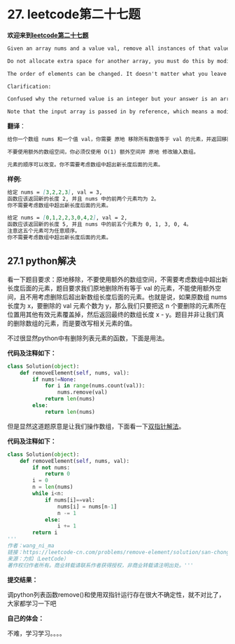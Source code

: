 # 27. leetcode第二十七题

**欢迎来到[leetcode第二十七题](https://leetcode-cn.com/problems/remove-element/)**

```markdown
Given an array nums and a value val, remove all instances of that value in-place and return the new length.

Do not allocate extra space for another array, you must do this by modifying the input array in-place with O(1) extra memory.

The order of elements can be changed. It doesn't matter what you leave beyond the new length.

Clarification:

Confused why the returned value is an integer but your answer is an array?

Note that the input array is passed in by reference, which means a modification to the input array will be known to the caller as well.
```

**翻译**：

```markdown
给你一个数组 nums 和一个值 val，你需要 原地 移除所有数值等于 val 的元素，并返回移除后数组的新长度。

不要使用额外的数组空间，你必须仅使用 O(1) 额外空间并 原地 修改输入数组。

元素的顺序可以改变。你不需要考虑数组中超出新长度后面的元素。
```

**样例:**

```markdown
给定 nums = [3,2,2,3], val = 3,
函数应该返回新的长度 2, 并且 nums 中的前两个元素均为 2。
你不需要考虑数组中超出新长度后面的元素。

给定 nums = [0,1,2,2,3,0,4,2], val = 2,
函数应该返回新的长度 5, 并且 nums 中的前五个元素为 0, 1, 3, 0, 4。
注意这五个元素可为任意顺序。
你不需要考虑数组中超出新长度后面的元素。
```

## 27.1 python解决	

看一下题目要求：原地移除，不要使用额外的数组空间，不需要考虑数组中超出新长度后面的元素，题目要求我们原地删除所有等于 val 的元素，不能使用额外空间，且不用考虑删除后超出新数组长度后面的元素。也就是说，如果原数组 nums 长度为 x，要删除的 val 元素个数为 y，那么我们只要把这 n 个要删除的元素所在位置用其他有效元素覆盖掉，然后返回最终的数组长度 x - y。题目并非让我们真的删除数组的元素，而是要改写相关元素的值。

不过很显然python中有删除列表元素的函数，下面是用法。

**代码及注释如下：**

```python
class Solution(object):
    def removeElement(self, nums, val):
        if nums!=None:
            for i in range(nums.count(val)):
                nums.remove(val)
            return len(nums)
        else:
            return len(nums)
```

但是显然这道题原意是让我们操作数组，下面看一下[双指针解法](https://leetcode-cn.com/problems/remove-element/solution/san-chong-shi-xian-tu-jie-27yi-chu-yuan-su-by-wang/)。

**代码及注释如下：**

```python
class Solution(object):
    def removeElement(self, nums, val):
        if not nums:
            return 0
        i = 0
        n = len(nums)
        while i<n:
            if nums[i]==val:
                nums[i] = nums[n-1]
                n -= 1
            else:
                i += 1
        return i
'''
作者：wang_ni_ma
链接：https://leetcode-cn.com/problems/remove-element/solution/san-chong-shi-xian-tu-jie-27yi-chu-yuan-su-by-wang/
来源：力扣（LeetCode）
著作权归作者所有。商业转载请联系作者获得授权，非商业转载请注明出处。'''
```

**提交结果：**

调python列表函数remove()和使用双指针运行存在很大不确定性，就不对比了，大家都学习一下吧

**自己的体会：**

不难，学习学习。。。。
